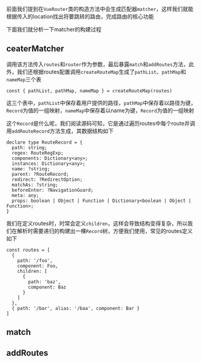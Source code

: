 前面我们提到在`VueRouter`类的构造方法中会生成匹配器`matcher`，这样我们就能根据传入的location找出将要跳转的路由，完成路由的核心功能

下面我们就分析一下matcher的构建过程

## ceaterMatcher

调用该方法传入`routes`和`router`作为参数，最后暴露`match`和`addRoutes`方法，此外，我们还根据routes配置调用`createRouteMap`生成了`pathList`、`pathMap`和`nameMap`三个表
```
const { pathList, pathMap, nameMap } = createRouteMap(routes)
```

这三个表中，`pathList`中保存着用户提供的路径，`pathMap`中保存着以路径为键，`Record`为值的一组映射，`nameMap`中保存着以name为键，`Record`为值的一组映射

这个`Record`是什么呢，我们阅读源码可知，它是通过遍历routes中每个route并调用`addRouteRecord`方法生成，其数据结构如下
```
declare type RouteRecord = {
  path: string;
  regex: RouteRegExp;
  components: Dictionary<any>;
  instances: Dictionary<any>;
  name: ?string;
  parent: ?RouteRecord;
  redirect: ?RedirectOption;
  matchAs: ?string;
  beforeEnter: ?NavigationGuard;
  meta: any;
  props: boolean | Object | Function | Dictionary<boolean | Object | Function>;
}
```

我们在定义routes时，时常会定义`children`，这样会导致结构变得复杂，所以我们在解析时需要递归的构建出一棵`Record`树，方便我们使用，常见的routes定义如下
```
const routes = [
  {
    path: '/foo',
    component: Foo,
    children: [
      {
        path: 'baz',
        component: Baz
      }
    ]
  },
  { path: '/bar', alias: '/baa', component: Bar }
]
```



## match

## addRoutes